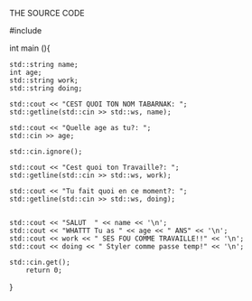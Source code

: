 THE SOURCE CODE

#include <iostream>

int main (){

    std::string name;
    int age;
    std::string work;
    std::string doing;

    std::cout << "CEST QUOI TON NOM TABARNAK: ";
    std::getline(std::cin >> std::ws, name);
    
    std::cout << "Quelle age as tu?: ";
    std::cin >> age;

    std::cin.ignore();

    std::cout << "Cest quoi ton Travaille?: ";
    std::getline(std::cin >> std::ws, work);

    std::cout << "Tu fait quoi en ce moment?: ";
    std::getline(std::cin >> std::ws, doing);


    std::cout << "SALUT  " << name << '\n';
    std::cout << "WHATTT Tu as " << age << " ANS" << '\n';
    std::cout << work << " SES FOU COMME TRAVAILLE!!" << '\n';
    std::cout << doing << " Styler comme passe temp!" << '\n';

    std::cin.get();
        return 0;
}
